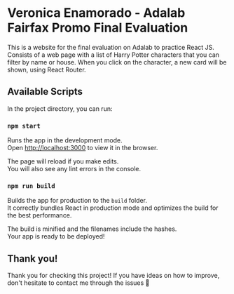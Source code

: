 # Veronica Enamorado - Adalab Fairfax Promo Final Evaluation

This is a website for the final evaluation on Adalab to practice React JS. Consists of a web page with a list of Harry Potter characters that you can filter by name or house. When you click on the character, a new card will be shown, using React Router.


## Available Scripts

In the project directory, you can run:

### `npm start`

Runs the app in the development mode.<br>
Open [http://localhost:3000](http://localhost:3000) to view it in the browser.

The page will reload if you make edits.<br>
You will also see any lint errors in the console.

### `npm run build`

Builds the app for production to the `build` folder.<br>
It correctly bundles React in production mode and optimizes the build for the best performance.

The build is minified and the filenames include the hashes.<br>
Your app is ready to be deployed!

## Thank you!

Thank you for checking this project! If you have ideas on how to improve, don't hesitate to contact me through the issues 🧙
